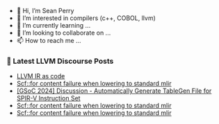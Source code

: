 - 👋 Hi, I’m Sean Perry
- 👀 I’m interested in compilers (c++, COBOL, llvm)
- 🌱 I’m currently learning ...
- 💞️ I’m looking to collaborate on ...
- 📫 How to reach me ...

<!---
s66perry/s66perry is a ✨ special ✨ repository because its `README.md` (this file) appears on your GitHub profile.
You can click the Preview link to take a look at your changes.
--->
### 📕 Latest LLVM Discourse Posts

<!-- DISCOURSE-LLVM:START -->
- [LLVM IR as code](https://discourse.llvm.org/t/llvm-ir-as-code/76774#post_1)
- [Scf::for content failure when lowering to standard mlir](https://discourse.llvm.org/t/scf-for-content-failure-when-lowering-to-standard-mlir/76769#post_3)
- [[GSoC 2024] Discussion - Automatically Generate TableGen File for SPIR-V Instruction Set](https://discourse.llvm.org/t/gsoc-2024-discussion-automatically-generate-tablegen-file-for-spir-v-instruction-set/76771#post_1)
- [Scf::for content failure when lowering to standard mlir](https://discourse.llvm.org/t/scf-for-content-failure-when-lowering-to-standard-mlir/76769#post_2)
- [Scf::for content failure when lowering to standard mlir](https://discourse.llvm.org/t/scf-for-content-failure-when-lowering-to-standard-mlir/76769#post_1)
<!-- DISCOURSE-LLVM:END -->
